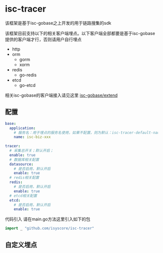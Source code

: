 # isc-tracer

该框架是基于isc-gobase之上开发的用于链路搜集的sdk

该框架目前支持以下的相关客户端埋点。以下客户端全部都要是基于isc-gobase提供的客户端才行，否则请用户自行埋点

- http
- orm
  - gorm
  - xorm  
- redis
  - go-redis
- etcd
  - go-etcd
  
相关isc-gobase的客户端接入请见这里 [isc-gobase/extend](https://github.com/isyscore/isc-gobase/tree/feature/trace/extend)


## 配置
```yaml
base:
  application:
    # 服务名：用于埋点的服务名使用，如果不配置，则为默认：isc-tracer-default-name
    name: isc-biz-xxx
  
tracer:
  # 采集总开关；默认开启；
  enable: true
  # 数据库相关配置  
  datasource:
    # 是否启用，默认开启
    enable: true
  # redis相关配置    
  redis:
    # 是否启用，默认开启
    enable: true
  # etcd相关配置  
  etcd:
    # 是否启用，默认开启
    enable: true
```

代码引入
请在main.go方法这里引入如下的包
```go
import _ "github.com/isyscore/isc-tracer"
```

## 自定义埋点
```go

```
